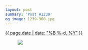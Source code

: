 ```yaml
---
layout: post
summary: 'Post #1239'
og_image: 1239-960.jpg
---
```


<div class="post">
 <time>
  <a href="/1239">
   {{ page.date | date: "%B %-d, %Y" }}
  </a>
 </time>
 <a href="/1239">
  <figure data-taken="12/6/2020">
   <img sizes="(min-width: 700px) 50vw, calc(100vw - 2rem)" src="{{ site.assets_url }}/1239-480.jpg" srcset="{{ site.assets_url }}/1239-240.jpg 240w, {{ site.assets_url }}/1239-480.jpg 480w, {{ site.assets_url }}/1239-720.jpg 720w, {{ site.assets_url }}/1239-960.jpg 960w"/>
  </figure>
 </a>
</div>
